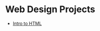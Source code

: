 # Web Design Projects

<ul>
    <li><a href="intro_html/index.html" target="_blank">Intro to HTML</a></li>
</ul>